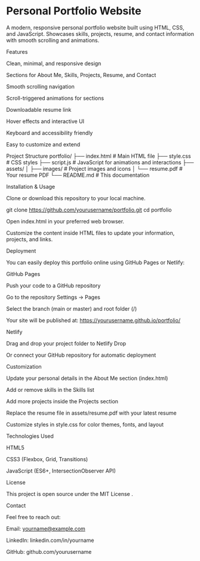 # Personal Portfolio Website

A modern, responsive personal portfolio website built using HTML, CSS, and JavaScript.
Showcases skills, projects, resume, and contact information with smooth scrolling and animations.

Features

Clean, minimal, and responsive design

Sections for About Me, Skills, Projects, Resume, and Contact

Smooth scrolling navigation

Scroll-triggered animations for sections

Downloadable resume link

Hover effects and interactive UI

Keyboard and accessibility friendly

Easy to customize and extend

Project Structure
portfolio/
├── index.html         # Main HTML file
├── style.css          # CSS styles
├── script.js          # JavaScript for animations and interactions
├── assets/
│   ├── images/        # Project images and icons
│   └── resume.pdf     # Your resume PDF
└── README.md          # This documentation

Installation & Usage

Clone or download this repository to your local machine.

git clone https://github.com/yourusername/portfolio.git
cd portfolio


Open index.html in your preferred web browser.

Customize the content inside HTML files to update your information, projects, and links.

Deployment

You can easily deploy this portfolio online using GitHub Pages or Netlify:

GitHub Pages

Push your code to a GitHub repository

Go to the repository Settings → Pages

Select the branch (main or master) and root folder (/)

Your site will be published at:
https://yourusername.github.io/portfolio/

Netlify

Drag and drop your project folder to Netlify Drop

Or connect your GitHub repository for automatic deployment

Customization

Update your personal details in the About Me section (index.html)

Add or remove skills in the Skills list

Add more projects inside the Projects section

Replace the resume file in assets/resume.pdf with your latest resume

Customize styles in style.css for color themes, fonts, and layout

Technologies Used

HTML5

CSS3 (Flexbox, Grid, Transitions)

JavaScript (ES6+, IntersectionObserver API)

License

This project is open source under the MIT License
.

Contact

Feel free to reach out:

Email: yourname@example.com

LinkedIn: linkedin.com/in/yourname

GitHub: github.com/yourusername
